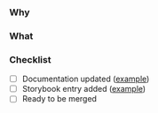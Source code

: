 <!--
Thanks for your interest in the project. Bugs filed and PRs submitted are appreciated!

Please make sure that you are familiar with and follow the Code of Conduct for this project (found in the CODE_OF_CONDUCT.md file).

Also, please make sure you're familiar with and follow the instructions in the contributing guidelines (found in the CONTRIBUTING.md file).

Please fill out the information below to expedite the review and (hopefully) merge of your pull request!
-->

### Why

<!-- What changes are being made? What feature/bug is being fixed here? If you are closing an issue, use the keyword 'resolves' to link the issue automatically -->

### What

<!-- what have you done, if its a bug, whats your solution? -->

### Checklist

<!-- Have you done all of these things?  -->

<!--
To check an item, place an "x" in the box like so: "- [x] Documentation"
Remove items that are irrelevant to your changes.
-->

- [ ] Documentation updated ([example](https://github.com/pmndrs/drei/blob/master/docs/misc/example.mdx?plain=1))
- [ ] Storybook entry added ([example](https://github.com/pmndrs/drei/blob/master/.storybook/stories/Example.stories.tsx))
- [ ] Ready to be merged

<!-- if you untick ready to be merged & you haven't submitted as a draft, we will change it to draft. -->

<!-- feel free to add additional comments -->
